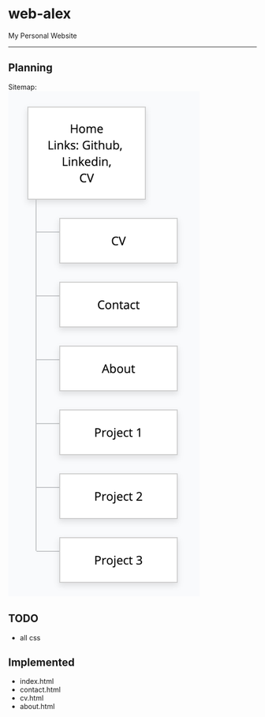 # web-alex
My Personal Website
___

## Planning
Sitemap:  
![image](images/sitemap-v1.png)

## TODO
- all css

## Implemented
- index.html
- contact.html
- cv.html
- about.html